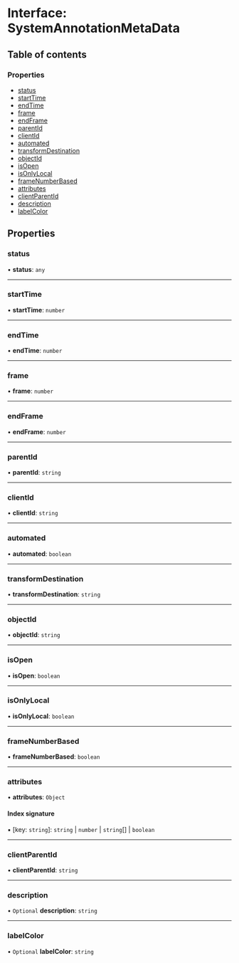 # Interface: SystemAnnotationMetaData

## Table of contents

### Properties

- [status](SystemAnnotationMetaData.md#status)
- [startTime](SystemAnnotationMetaData.md#starttime)
- [endTime](SystemAnnotationMetaData.md#endtime)
- [frame](SystemAnnotationMetaData.md#frame)
- [endFrame](SystemAnnotationMetaData.md#endframe)
- [parentId](SystemAnnotationMetaData.md#parentid)
- [clientId](SystemAnnotationMetaData.md#clientid)
- [automated](SystemAnnotationMetaData.md#automated)
- [transformDestination](SystemAnnotationMetaData.md#transformdestination)
- [objectId](SystemAnnotationMetaData.md#objectid)
- [isOpen](SystemAnnotationMetaData.md#isopen)
- [isOnlyLocal](SystemAnnotationMetaData.md#isonlylocal)
- [frameNumberBased](SystemAnnotationMetaData.md#framenumberbased)
- [attributes](SystemAnnotationMetaData.md#attributes)
- [clientParentId](SystemAnnotationMetaData.md#clientparentid)
- [description](SystemAnnotationMetaData.md#description)
- [labelColor](SystemAnnotationMetaData.md#labelcolor)

## Properties

### status

• **status**: `any`

___

### startTime

• **startTime**: `number`

___

### endTime

• **endTime**: `number`

___

### frame

• **frame**: `number`

___

### endFrame

• **endFrame**: `number`

___

### parentId

• **parentId**: `string`

___

### clientId

• **clientId**: `string`

___

### automated

• **automated**: `boolean`

___

### transformDestination

• **transformDestination**: `string`

___

### objectId

• **objectId**: `string`

___

### isOpen

• **isOpen**: `boolean`

___

### isOnlyLocal

• **isOnlyLocal**: `boolean`

___

### frameNumberBased

• **frameNumberBased**: `boolean`

___

### attributes

• **attributes**: `Object`

#### Index signature

▪ [key: `string`]: `string` \| `number` \| `string`[] \| `boolean`

___

### clientParentId

• **clientParentId**: `string`

___

### description

• `Optional` **description**: `string`

___

### labelColor

• `Optional` **labelColor**: `string`
